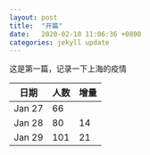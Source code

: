 ```yaml
---
layout: post
title:  "开篇"
date:   2020-02-10 11:06:36 +0800
categories: jekyll update
---
```

这是第一篇，记录一下上海的疫情


|日期|人数|增量|
|-------|--------|---------|
|Jan 27|66||
|Jan 28|	80|	14|
|Jan 29|	101|21|

